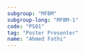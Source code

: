 ```yaml
---
subgroup: "MFBM"
subgroup-long: "MFBM-1"
code: "PS01"
tag: "Poster Presenter"
name: "Ahmed Fathi"
---
```

